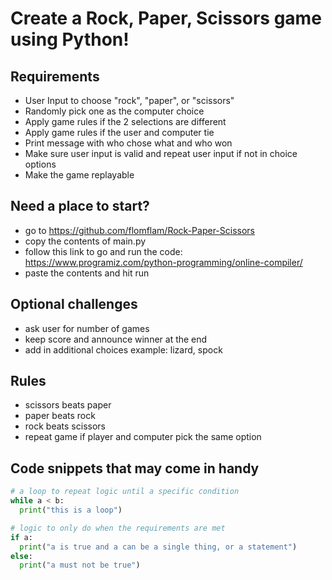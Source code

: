 # Create a Rock, Paper, Scissors game using Python!
## Requirements
- User Input to choose "rock", "paper", or "scissors"
- Randomly pick one as the computer choice
- Apply game rules if the 2 selections are different
- Apply game rules if the user and computer tie
- Print message with who chose what and who won
- Make sure user input is valid and repeat user input if not in choice options
- Make the game replayable

## Need a place to start?
- go to https://github.com/flomflam/Rock-Paper-Scissors
- copy the contents of main.py
- follow this link to go and run the code: https://www.programiz.com/python-programming/online-compiler/
- paste the contents and hit run 

## Optional challenges
- ask user for number of games
- keep score and announce winner at the end
- add in additional choices example: lizard, spock

## Rules
- scissors beats paper
- paper beats rock
- rock beats scissors
- repeat game if player and computer pick the same option

## Code snippets that may come in handy
```python
# a loop to repeat logic until a specific condition
while a < b:
  print("this is a loop")

# logic to only do when the requirements are met  
if a:
  print("a is true and a can be a single thing, or a statement")
else:
  print("a must not be true")
```
